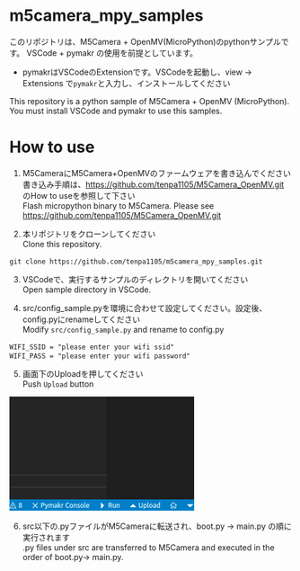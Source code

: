 # m5camera_mpy_samples

このリポジトリは、M5Camera + OpenMV(MicroPython)のpythonサンプルです。
VSCode + pymakr の使用を前提としています。
  + pymakrはVSCodeのExtensionです。VSCodeを起動し、view -> Extensions で`pymakr`と入力し、インストールしてください

This repository is a python sample of M5Camera + OpenMV (MicroPython).
You must install VSCode and pymakr to use this samples.

# How to use  
1. M5CameraにM5Camera+OpenMVのファームウェアを書き込んでください  
   書き込み手順は、https://github.com/tenpa1105/M5Camera_OpenMV.git のHow to useを参照して下さい  
   Flash micropython binary to M5Camera. Please see https://github.com/tenpa1105/M5Camera_OpenMV.git

2. 本リポジトリをクローンしてください  
   Clone this repository.
```
git clone https://github.com/tenpa1105/m5camera_mpy_samples.git
```
3. VSCodeで、実行するサンプルのディレクトリを開いてください  
   Open sample directory in VSCode.  

4. src/config_sample.pyを環境に合わせて設定してください。設定後、config.pyにrenameしてください  
   Modify `src/config_sample.py` and rename to config.py
```
WIFI_SSID = "please enter your wifi ssid"
WIFI_PASS = "please enter your wifi password"
```
5. 画面下のUploadを押してください  
   Push `Upload` button

![sample](/img/vscode_pymakr.png)

6. src以下の.pyファイルがM5Cameraに転送され、boot.py -> main.py の順に実行されます  
   .py files under src are transferred to M5Camera and executed in the order of boot.py-> main.py.